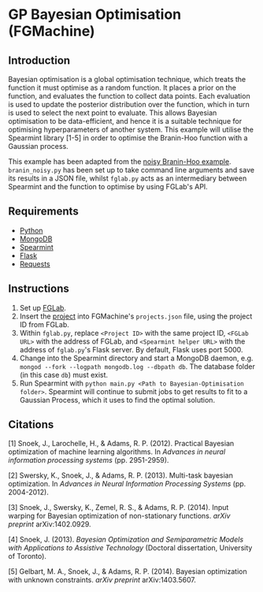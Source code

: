 # GP Bayesian Optimisation (FGMachine)

## Introduction

Bayesian optimisation is a global optimisation technique, which treats the function it must optimise as a random function. It places a prior on the function, and evaluates the function to collect data points. Each evaluation is used to update the posterior distribution over the function, which in turn is used to select the next point to evaluate. This allows Bayesian optimisation to be data-efficient, and hence it is a suitable technique for optimising hyperparameters of another system. This example will utilise the Spearmint library [1-5] in order to optimise the Branin-Hoo function with a Gaussian process.

This example has been adapted from the [noisy Branin-Hoo example](https://github.com/HIPS/Spearmint/tree/master/examples/noisy). `branin_noisy.py` has been set up to take command line arguments and save its results in a JSON file, whilst `fglab.py` acts as an intermediary between Spearmint and the function to optimise by using FGLab's API.

## Requirements

- [Python](https://www.python.org/)
- [MongoDB](https://www.mongodb.org/)
- [Spearmint](https://github.com/HIPS/Spearmint)
- [Flask](http://flask.pocoo.org/)
- [Requests](http://python-requests.org/)

## Instructions

1. Set up [FGLab](https://github.com/Kaixhin/FGLab/blob/master/examples/GP-Bayesian-Optimisation).
1. Insert the [project](project.json) into FGMachine's `projects.json` file, using the project ID from FGLab.
1. Within `fglab.py`, replace `<Project ID>` with the same project ID, `<FGLab URL>` with the address of FGLab, and `<Spearmint helper URL>` with the address of `fglab.py`'s Flask server. By default, Flask uses port 5000.
1. Change into the Spearmint directory and start a MongoDB daemon, e.g. `mongod --fork --logpath mongodb.log --dbpath db`. The database folder (in this case `db`) must exist.
1. Run Spearmint with `python main.py <Path to Bayesian-Optimisation folder>`. Spearmint will continue to submit jobs to get results to fit to a Gaussian Process, which it uses to find the optimal solution.

## Citations

[1] Snoek, J., Larochelle, H., & Adams, R. P. (2012). Practical Bayesian optimization of machine learning algorithms. In *Advances in neural information processing systems* (pp. 2951-2959).

[2] Swersky, K., Snoek, J., & Adams, R. P. (2013). Multi-task bayesian optimization. In *Advances in Neural Information Processing Systems* (pp. 2004-2012).

[3] Snoek, J., Swersky, K., Zemel, R. S., & Adams, R. P. (2014). Input warping for Bayesian optimization of non-stationary functions. *arXiv preprint* arXiv:1402.0929.

[4] Snoek, J. (2013). *Bayesian Optimization and Semiparametric Models with Applications to Assistive Technology* (Doctoral dissertation, University of Toronto).

[5] Gelbart, M. A., Snoek, J., & Adams, R. P. (2014). Bayesian optimization with unknown constraints. *arXiv preprint* arXiv:1403.5607.
